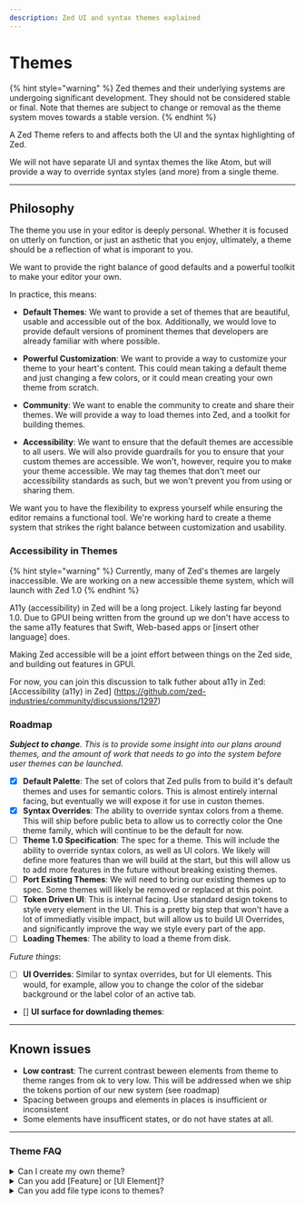 ```yaml
---
description: Zed UI and syntax themes explained
---
```


# Themes

{% hint style="warning" %}
Zed themes and their underlying systems are undergoing significant development. They should not be considered stable or final. Note that themes are subject to change or removal as the theme system moves towards a stable version.
{% endhint %}

A Zed Theme refers to and affects both the UI and the syntax highlighting of Zed.

We will not have separate UI and syntax themes the like Atom, but will provide a way to override syntax styles (and more) from a single theme.

---

## Philosophy

The theme you use in your editor is deeply personal. Whether it is focused on utterly on function, or just an asthetic that you enjoy, ultimately, a theme should be a reflection of what is imporant to you.

We want to provide the right balance of good defaults and a powerful toolkit to make your editor your own.

In practice, this means:

- **Default Themes**: We want to provide a set of themes that are beautiful, usable and accessible out of the box. Additionally, we would love to provide default versions of prominent themes that developers are already familiar with where possible.

- **Powerful Customization**: We want to provide a way to customize your theme to your heart's content. This could mean taking a default theme and just changing a few colors, or it could mean creating your own theme from scratch.

- **Community**: We want to enable the community to create and share their themes. We will provide a way to load themes into Zed, and a toolkit for building themes.

- **Accessibility**: We want to ensure that the default themes are accessible to all users. We will also provide guardrails for you to ensure that your custom themes are accessible. We won't, however, require you to make your theme accessible. We may tag themes that don't meet our accessibility standards as such, but we won't prevent you from using or sharing them.

We want you to have the flexibility to express yourself while ensuring the editor remains a functional tool. We're working hard to create a theme system that strikes the right balance between customization and usability.

### Accessibility in Themes

{% hint style="warning" %}
Currently, many of Zed's themes are largely inaccessible. We are working on a new accessible theme system, which will launch with Zed 1.0
{% endhint %}

A11y (accessibility) in Zed will be a long project. Likely lasting far beyond 1.0. Due to GPUI being written from the ground up we don't have access to the same a11y features that Swift, Web-based apps or [insert other language] does.

Making Zed accessible will be a joint effort between things on the Zed side, and building out features in GPUI.

For now, you can join this discussion to talk futher about a11y in Zed: [Accessibility (a11y) in Zed]
(https://github.com/zed-industries/community/discussions/1297)

### Roadmap

_**Subject to change**. This is to provide some insight into our plans around themes, and the amount of work that needs to go into the system before user themes can be launched._

- [x] **Default Palette**: The set of colors that Zed pulls from to build it's default themes and uses for semantic colors. This is almost entirely internal facing, but eventually we will expose it for use in custon themes.
- [x] **Syntax Overrides**: The ability to override syntax colors from a theme. This will ship before public beta to allow us to correctly color the One theme family, which will continue to be the default for now.
- [ ] **Theme 1.0 Specification**: The spec for a theme. This will include the ability to override syntax colors, as well as UI colors. We likely will define more features than we will build at the start, but this will allow us to add more features in the future without breaking existing themes.
- [ ] **Port Existing Themes**: We will need to bring our existing themes up to spec. Some themes will likely be removed or replaced at this point.
- [ ] **Token Driven UI**: This is internal facing. Use standard design tokens to style every element in the UI. This is a pretty big step that won't have a lot of immediatly visible impact, but will allow us to build UI Overrides, and significantly improve the way we style every part of the app.
- [ ] **Loading Themes**: The ability to load a theme from disk.

*Future things*:
- [ ] **UI Overrides**: Similar to syntax overrides, but for UI elements. This would, for example, allow you to change the color of the sidebar background or the label color of an active tab.
- [] **UI surface for downlading themes**:

---

## Known issues

- **Low contrast**: The current contrast beween elements from theme to theme ranges from ok to very low. This will be addressed when we ship the tokens portion of our new system (see roadmap)
- Spacing between groups and elements in places is insufficient or inconsistent
- Some elements have insufficent states, or do not have states at all.

---

### Theme FAQ

<details>

<summary>Can I create my own theme?</summary>

This is planned, though we don't have a timeline.

</details>

<details>

<summary>Can you add [Feature] or [UI Element]?</summary>

This isn't a theme issue. If you would like to discuss something you would like to see added you could start a [discussion](https://github.com/zed-industries/community/discussions).

</details>

<details>

<summary>Can you add file type icons to themes?</summary>

Not yet, but it is [highly requested](https://github.com/zed-industries/community/issues/206) in our community board. If you would like to see this feature specifically, feel free to share any projects for sourcing these in the [GitHub issue](https://github.com/zed-industries/community/issues/206).

</details>
